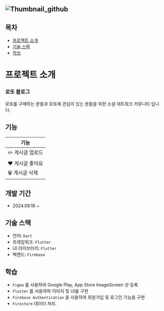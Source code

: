 ![Thumbnail_github](https://github.com/user-attachments/assets/84619edd-8d3b-4a96-82f6-c9727b874f20)
-----------------

## 목차
- [프로젝트 소개](#프로젝트-소개)
- [기술 스택](#기술-스택)
- [학습](#학습)

# 프로젝트 소개
 
### 로또 블로그
로또를 구매하는 분들과 로또에 관심이 있는 분들을 위한 소셜 네트워크 커뮤니티 입니다.


## 기능
| 기능               |
|-------------------|
| ✏️ 게시글 업로드    |  
| ❤️ 게시글 좋아요    |         
| 🗑️ 게시글 삭제    |


## 개발 기간
- 2024.09.18 ~

## 기술 스택
- 언어: `Dart`
- 프레임워크: `Flutter`
- UI 라이브러리: `Flutter`
- 벡엔드: `Firebase`

## 학습
- `Figma` 를 사용하여 Google Play, App Store ImageScreen 샷 등록
- `Flutter` 를 사용하여 이미지 및 UI를 구현
- `Firebase Authentication` 을 사용하여 회원가입 및 로그인 기능을 구현
- `Firestore` 데이터 처리.
